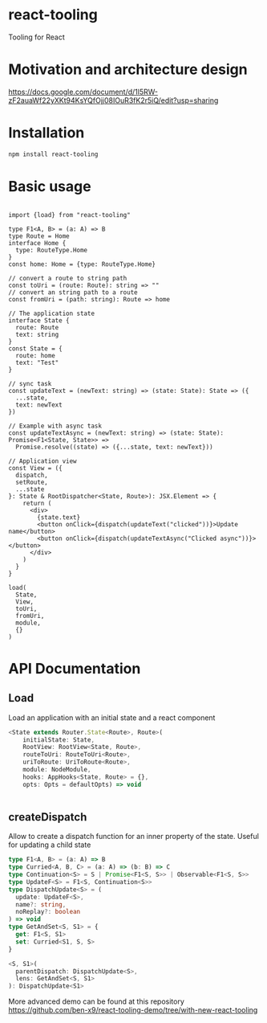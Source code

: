 # react-tooling
Tooling for React

# Motivation and architecture design

https://docs.google.com/document/d/1l5RW-zF2auaWf22yXKt94KsYQfOjj08IOuR3fK2r5iQ/edit?usp=sharing

# Installation
```sh
npm install react-tooling
```

# Basic usage

```tsx

import {load} from "react-tooling"

type F1<A, B> = (a: A) => B
type Route = Home
interface Home {
  type: RouteType.Home
}
const home: Home = {type: RouteType.Home}

// convert a route to string path
const toUri = (route: Route): string => ""
// convert an string path to a route
const fromUri = (path: string): Route => home

// The application state
interface State {
  route: Route
  text: string
}
const State = {
  route: home
  text: "Test"
}

// sync task
const updateText = (newText: string) => (state: State): State => ({
  ...state,
  text: newText
})

// Example with async task
const updateTextAsync = (newText: string) => (state: State): Promise<F1<State, State>> =>
  Promise.resolve((state) => ({...state, text: newText}))

// Application view
const View = ({
  dispatch,
  setRoute,
  ...state
}: State & RootDispatcher<State, Route>): JSX.Element => {
    return (
      <div>
        {state.text}
        <button onClick={dispatch(updateText("clicked"))}>Update name</button>
        <button onClick={dispatch(updateTextAsync("Clicked async"))}></button>
      </div>
    )
  }
}

load(
  State,
  View,
  toUri,
  fromUri,
  module,
  {}
)
```

# API Documentation

## Load

Load an application with an initial state and a react component

```ts
<State extends Router.State<Route>, Route>(
    initialState: State,
    RootView: RootView<State, Route>,
    routeToUri: RouteToUri<Route>,
    uriToRoute: UriToRoute<Route>,
    module: NodeModule,
    hooks: AppHooks<State, Route> = {},
    opts: Opts = defaultOpts) => void
    
 ```
 
## createDispatch

Allow to create a dispatch function for an inner property of the state.
Useful for updating a child state

```ts
type F1<A, B> = (a: A) => B
type Curried<A, B, C> = (a: A) => (b: B) => C
type Continuation<S> = S | Promise<F1<S, S>> | Observable<F1<S, S>>
type UpdateF<S> = F1<S, Continuation<S>>
type DispatchUpdate<S> = (
  update: UpdateF<S>,
  name?: string,
  noReplay?: boolean
) => void
type GetAndSet<S, S1> = {
  get: F1<S, S1>
  set: Curried<S1, S, S>
}

<S, S1>(
  parentDispatch: DispatchUpdate<S>,
  lens: GetAndSet<S, S1>
): DispatchUpdate<S1>
```
 
More advanced demo can be found at this repository https://github.com/ben-x9/react-tooling-demo/tree/with-new-react-tooling
